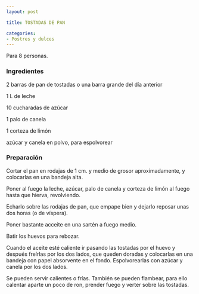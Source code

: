 ```yaml
---
layout: post

title: TOSTADAS DE PAN

categories:
- Postres y dulces
---
```

Para 8 personas.

<h3>Ingredientes</h3>
2 barras de pan de tostadas o una barra grande del día anterior

1 l. de leche

10 cucharadas de azúcar

1 palo de canela

1 corteza de limón

azúcar y canela en polvo, para espolvorear

<h3>Preparación</h3>
Cortar el pan en rodajas de 1 cm. y medio de grosor aproximadamente, y colocarlas en una bandeja alta.

Poner al fuego la leche, azúcar, palo de canela y corteza de limón al fuego hasta que hierva, revolviendo.

Echarlo sobre las rodajas de pan, que empape bien y dejarlo reposar unas dos horas (o de víspera).

Poner bastante acceite en una sartén a fuego medio.

Batir los huevos para rebozar.

Cuando el aceite esté caliente ir pasando las tostadas por el huevo y después freírlas por los dos lados, que queden doradas y colocarlas en una bandeja con papel absorvente en el fondo.           Espolvorearlas con azúcar y canela por los dos lados.

Se pueden servir calientes o frías. También se pueden flambear, para ello calentar aparte un poco de ron, prender fuego y verter sobre las tostadas.